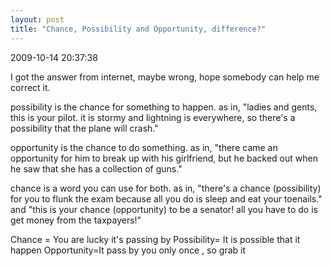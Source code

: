 ```yaml
---
layout: post
title: "Chance, Possibility and Opportunity, difference?"
---
```


<p class='meta'>2009-10-14 20:37:38</p>

I got the answer from internet, maybe wrong, hope somebody can help me correct it.

possibility is the chance for something to happen.
as in, "ladies and gents, this is your pilot. it is stormy and lightning is everywhere, so there's a possibility that the plane will crash."

opportunity is the chance to do something.
as in, "there came an opportunity for him to break up with his girlfriend, but he backed out when he saw that she has a collection of guns."

chance is a word you can use for both.
as in, "there's a chance (possibility) for you to flunk the exam because all you do is sleep and eat your toenails."
and "this is your chance (opportunity) to be a senator! all you have to do is get money from the taxpayers!"

Chance = You are lucky it's passing by
Possibility= It is possible that it happen
Opportunity=It pass by you only once , so grab it